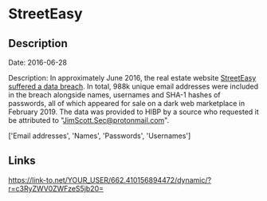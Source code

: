 # StreetEasy

## Description

Date: 2016-06-28

Description:
In approximately June 2016, the real estate website <a href="https://therealdeal.com/2019/02/19/a-million-streeteasy-accounts-hacked/" target="_blank" rel="noopener">StreetEasy suffered a data breach</a>. In total, 988k unique email addresses were included in the breach alongside names, usernames and SHA-1 hashes of passwords, all of which appeared for sale on a dark web marketplace in February 2019. The data was provided to HIBP by a source who requested it be attributed to &quot;JimScott.Sec@protonmail.com&quot;.


['Email addresses', 'Names', 'Passwords', 'Usernames']

## Links

https://link-to.net/YOUR_USER/662.410156894472/dynamic/?r=c3RyZWV0ZWFzeS5jb20=